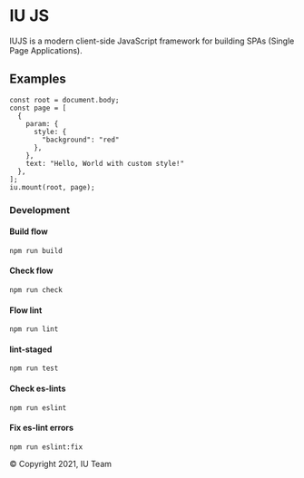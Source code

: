 # IU JS

IUJS is a modern client-side JavaScript framework for building SPAs (Single Page Applications).

## Examples

```
const root = document.body;
const page = [
  {
    param: {
      style: {
        "background": "red"
      },
    },
    text: "Hello, World with custom style!"
  },
];
iu.mount(root, page);
```

### Development

#### Build flow

```
npm run build
```

#### Check flow

```
npm run check
```

#### Flow lint

```
npm run lint
```

#### lint-staged

```
npm run test
```

#### Check es-lints

```
npm run eslint
```

#### Fix es-lint errors

```
npm run eslint:fix
```

© Copyright 2021, IU Team
